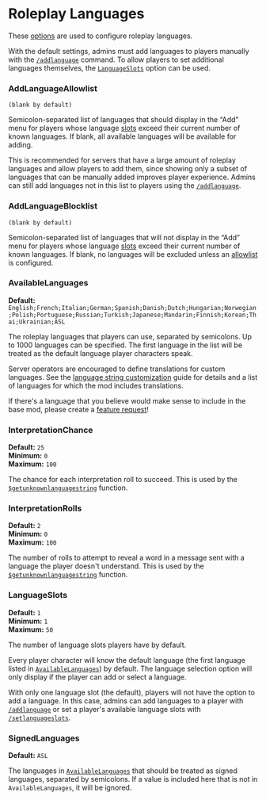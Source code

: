 # Roleplay Languages

These [options](./index.md) are used to configure roleplay languages.

With the default settings, admins must add languages to players manually with the [`/addlanguage`](../user-guide/admins.md#commands) command.
To allow players to set additional languages themselves, the [`LanguageSlots`](#languageslots) option can be used.

### AddLanguageAllowlist
`(blank by default)`

Semicolon-separated list of languages that should display in the “Add” menu for players whose language [slots](#languageslots) exceed their current number of known languages.
If blank, all available languages will be available for adding.

This is recommended for servers that have a large amount of roleplay languages and allow players to add them, since showing only a subset of languages that can be manually added improves player experience.
Admins can still add languages not in this list to players using the [`/addlanguage`](../user-guide/admins.md#commands).

### AddLanguageBlocklist
`(blank by default)`

Semicolon-separated list of languages that will not display in the “Add” menu for players whose language [slots](#languageslots) exceed their current number of known languages.
If blank, no languages will be excluded unless an [allowlist](#addlanguageallowlist) is configured.

### AvailableLanguages
**Default:** `English;French;Italian;German;Spanish;Danish;Dutch;Hungarian;Norwegian;Polish;Portuguese;Russian;Turkish;Japanese;Mandarin;Finnish;Korean;Thai;Ukrainian;ASL`

The roleplay languages that players can use, separated by semicolons.
Up to 1000 languages can be specified.
The first language in the list will be treated as the default language player characters speak.

Server operators are encouraged to define translations for custom languages.
See the [language string customization](../customization/strings.md#roleplay-languages) guide for details and a list of languages for which the mod includes translations.

If there's a language that you believe would make sense to include in the base mod, please create a [feature request](https://github.com/omarkmu/pz-omichat/discussions/new?category=ideas)!

### InterpretationChance
**Default:** `25`  
**Minimum:** `0`  
**Maximum:** `100`

The chance for each interpretation roll to succeed.
This is used by the [`$getunknownlanguagestring`](../format-strings/functions.md#other-getunknownlanguagestring) function.

### InterpretationRolls
**Default:** `2`  
**Minimum:** `0`  
**Maximum:** `100`

The number of rolls to attempt to reveal a word in a message sent with a language the player doesn't understand.
This is used by the [`$getunknownlanguagestring`](../format-strings/functions.md#other-getunknownlanguagestring) function.

### LanguageSlots
**Default:** `1`  
**Minimum:** `1`  
**Maximum:** `50`

The number of language slots players have by default.

Every player character will know the default language (the first language listed in [`AvailableLanguages`](#availablelanguages)) by default.
The language selection option will only display if the player can add or select a language.

With only one language slot (the default), players will not have the option to add a language. In this case, admins can add languages to a player with [`/addlanguage`](../user-guide/admins.md#commands) or set a player's available language slots with [`/setlanguageslots`](../user-guide/admins.md#commands).

### SignedLanguages
**Default:** `ASL`

The languages in [`AvailableLanguages`](#availablelanguages) that should be treated as signed languages, separated by semicolons.
If a value is included here that is not in `AvailableLanguages`, it will be ignored.
